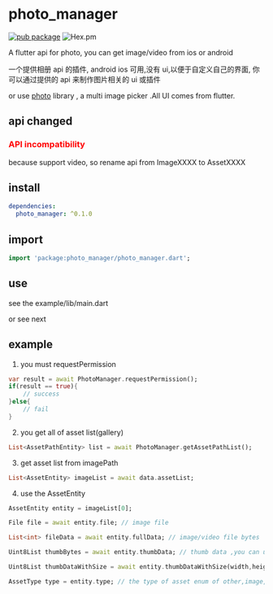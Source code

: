 # photo_manager

[![pub package](https://img.shields.io/pub/v/photo_manager.svg)](https://pub.dartlang.org/packages/photo_manager)
![Hex.pm](https://img.shields.io/hexpm/l/plug.svg)


A flutter api for photo, you can get image/video from ios or android

一个提供相册 api 的插件, android ios 可用,没有 ui,以便于自定义自己的界面, 你可以通过提供的 api 来制作图片相关的 ui 或插件

or use [photo](https://pub.dartlang.org/packages/photo) library , a multi image picker .All UI comes from flutter.

## api changed
<h3 style="color:red;">API incompatibility</h3>

because support video, so rename api from ImageXXXX to AssetXXXX

## install

```yaml
dependencies:
  photo_manager: ^0.1.0
```

## import

```dart
import 'package:photo_manager/photo_manager.dart';
```

## use

see the example/lib/main.dart

or see next

## example

1. you must requestPermission

```dart
var result = await PhotoManager.requestPermission();
if(result == true){
    // success
}else{
    // fail
}
```

2. you get all of asset list(gallery)

```dart
List<AssetPathEntity> list = await PhotoManager.getAssetPathList();
```

3. get asset list from imagePath

```dart
List<AssetEntity> imageList = await data.assetList;
```

4. use the AssetEntity

```dart
AssetEntity entity = imageList[0];

File file = await entity.file; // image file

List<int> fileData = await entity.fullData; // image/video file bytes

Uint8List thumbBytes = await entity.thumbData; // thumb data ,you can use Image.memory(thumbBytes); size is 64px*64px;

Uint8List thumbDataWithSize = await entity.thumbDataWithSize(width,height); //Just like thumbnails, you can specify your own size. unit is px;

AssetType type = entity.type; // the type of asset enum of other,image,video
```
